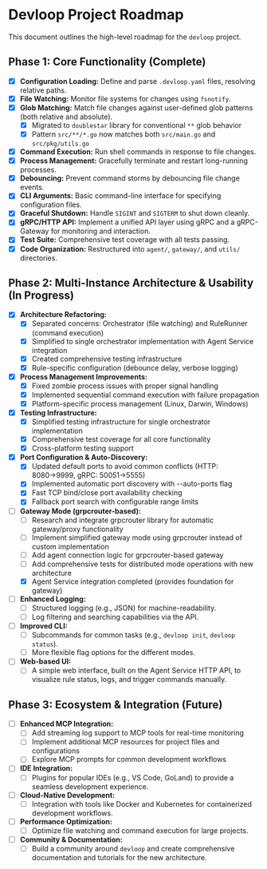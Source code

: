 # Devloop Project Roadmap

This document outlines the high-level roadmap for the `devloop` project.

## Phase 1: Core Functionality (Complete)

- [x] **Configuration Loading:** Define and parse `.devloop.yaml` files, resolving relative paths.
- [x] **File Watching:** Monitor file systems for changes using `fsnotify`.
- [x] **Glob Matching:** Match file changes against user-defined glob patterns (both relative and absolute).
  - [x] Migrated to `doublestar` library for conventional `**` glob behavior
  - [x] Pattern `src/**/*.go` now matches both `src/main.go` and `src/pkg/utils.go`
- [x] **Command Execution:** Run shell commands in response to file changes.
- [x] **Process Management:** Gracefully terminate and restart long-running processes.
- [x] **Debouncing:** Prevent command storms by debouncing file change events.
- [x] **CLI Arguments:** Basic command-line interface for specifying configuration files.
- [x] **Graceful Shutdown:** Handle `SIGINT` and `SIGTERM` to shut down cleanly.
- [x] **gRPC/HTTP API:** Implement a unified API layer using gRPC and a gRPC-Gateway for monitoring and interaction.
- [x] **Test Suite:** Comprehensive test coverage with all tests passing.
- [x] **Code Organization:** Restructured into `agent/`, `gateway/`, and `utils/` directories.

## Phase 2: Multi-Instance Architecture & Usability (In Progress)

- [x] **Architecture Refactoring:**
  - [x] Separated concerns: Orchestrator (file watching) and RuleRunner (command execution)
  - [x] Simplified to single orchestrator implementation with Agent Service integration
  - [x] Created comprehensive testing infrastructure
  - [x] Rule-specific configuration (debounce delay, verbose logging)
- [x] **Process Management Improvements:**
  - [x] Fixed zombie process issues with proper signal handling
  - [x] Implemented sequential command execution with failure propagation
  - [x] Platform-specific process management (Linux, Darwin, Windows)
- [x] **Testing Infrastructure:**
  - [x] Simplified testing infrastructure for single orchestrator implementation
  - [x] Comprehensive test coverage for all core functionality
  - [x] Cross-platform testing support
- [x] **Port Configuration & Auto-Discovery:**
  - [x] Updated default ports to avoid common conflicts (HTTP: 8080→9999, gRPC: 50051→5555)
  - [x] Implemented automatic port discovery with --auto-ports flag
  - [x] Fast TCP bind/close port availability checking
  - [x] Fallback port search with configurable range limits
- [ ] **Gateway Mode (grpcrouter-based):**
  - [ ] Research and integrate grpcrouter library for automatic gateway/proxy functionality
  - [ ] Implement simplified gateway mode using grpcrouter instead of custom implementation
  - [ ] Add agent connection logic for grpcrouter-based gateway
  - [ ] Add comprehensive tests for distributed mode operations with new architecture
  - [x] Agent Service integration completed (provides foundation for gateway)
- [ ] **Enhanced Logging:**
  - [ ] Structured logging (e.g., JSON) for machine-readability.
  - [ ] Log filtering and searching capabilities via the API.
- [ ] **Improved CLI:**
  - [ ] Subcommands for common tasks (e.g., `devloop init`, `devloop status`).
  - [ ] More flexible flag options for the different modes.
- [ ] **Web-based UI:**
  - [ ] A simple web interface, built on the Agent Service HTTP API, to visualize rule status, logs, and trigger commands manually.

## Phase 3: Ecosystem & Integration (Future)

- [ ] **Enhanced MCP Integration:**
  - [ ] Add streaming log support to MCP tools for real-time monitoring
  - [ ] Implement additional MCP resources for project files and configurations
  - [ ] Explore MCP prompts for common development workflows

- [ ] **IDE Integration:**
  - [ ] Plugins for popular IDEs (e.g., VS Code, GoLand) to provide a seamless development experience.
- [ ] **Cloud-Native Development:**
  - [ ] Integration with tools like Docker and Kubernetes for containerized development workflows.
- [ ] **Performance Optimization:**
  - [ ] Optimize file watching and command execution for large projects.
- [ ] **Community & Documentation:**
  - [ ] Build a community around `devloop` and create comprehensive documentation and tutorials for the new architecture.
